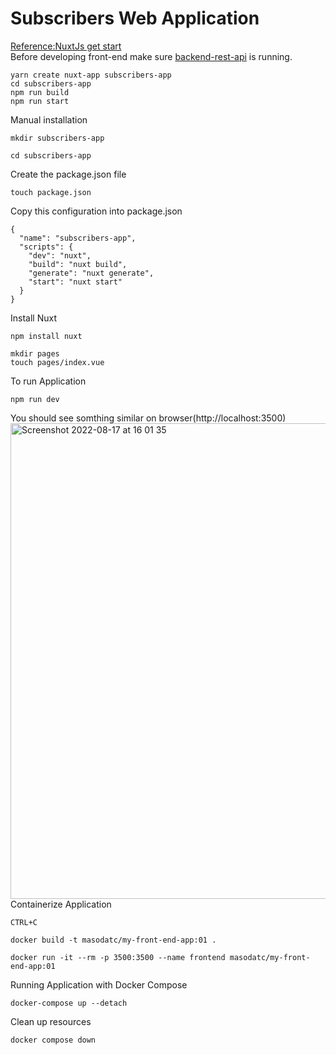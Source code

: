 # Subscribers Web Application
[Reference:NuxtJs get start](https://nuxtjs.org/docs/get-started/installation)<br>
Before developing front-end make sure [backend-rest-api](https://github.com/MasoudMoeini/Jenkins-Deploy-App-to-kubernetes/tree/node-rest-api) is running.
```
yarn create nuxt-app subscribers-app
cd subscribers-app
npm run build
npm run start
```
Manual installation
```
mkdir subscribers-app
```
```
cd subscribers-app
```
Create the package.json file
```
touch package.json
```
Copy this configuration into package.json
```
{
  "name": "subscribers-app",
  "scripts": {
    "dev": "nuxt",
    "build": "nuxt build",
    "generate": "nuxt generate",
    "start": "nuxt start"
  }
}
```
Install Nuxt 
```
npm install nuxt
```
``` 
mkdir pages
touch pages/index.vue
```
To run Application
```
npm run dev
```
You should see somthing similar on browser(http://localhost:3500)<br>
<img width="761" alt="Screenshot 2022-08-17 at 16 01 35" src="https://user-images.githubusercontent.com/43514418/185154173-c21703d7-212d-44f0-ae9f-04e9334b6f64.png"> <br>
Containerize Application
``` 
CTRL+C 
```
```
docker build -t masodatc/my-front-end-app:01 .
```
```
docker run -it --rm -p 3500:3500 --name frontend masodatc/my-front-end-app:01 
```
Running Application with Docker Compose
```
docker-compose up --detach  
```
Clean up resources
```
docker compose down 
```
